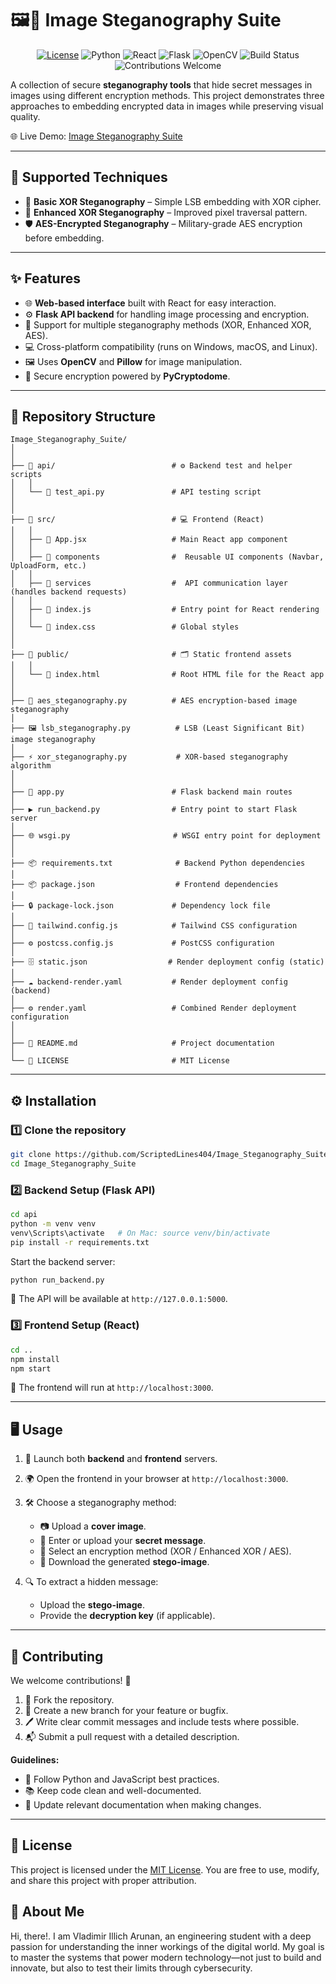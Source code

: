 # 🖼️🔐 Image Steganography Suite

<p align="center">
  <a href= "LICENSE"><img src="https://img.shields.io/badge/License-MIT-blue.svg" alt="License" /></a>
  <img src="https://img.shields.io/badge/Python-3.8%252B-blue" alt="Python" />
  <img src="https://img.shields.io/badge/React-18%252B-blue" alt="React" />
  <img src="https://img.shields.io/badge/Flask-2.0%252B-green" alt="Flask" />
  <img src="https://img.shields.io/badge/OpenCV-4.5%252B-orange" alt="OpenCV" />
  <img src="https://img.shields.io/badge/build-passing-brightgreen" alt="Build Status" />
  <img src="https://img.shields.io/badge/contributions-welcome-blueviolet" alt="Contributions Welcome" />
</p>

A collection of secure **steganography tools** that hide secret messages in images using different encryption methods. This project demonstrates three approaches to embedding encrypted data in images while preserving visual quality.

🌐 Live Demo: [Image Steganography Suite](https://image-steganography-suite.onrender.com)

---

## 🔐 Supported Techniques

* 🧩 **Basic XOR Steganography** – Simple LSB embedding with XOR cipher.
* 🔄 **Enhanced XOR Steganography** – Improved pixel traversal pattern.
* 🛡️ **AES-Encrypted Steganography** – Military-grade AES encryption before embedding.

---

## ✨ Features

* 🌐 **Web-based interface** built with React for easy interaction.
* ⚙️ **Flask API backend** for handling image processing and encryption.
* 🔧 Support for multiple steganography methods (XOR, Enhanced XOR, AES).
* 💻 Cross-platform compatibility (runs on Windows, macOS, and Linux).
* 🖼️ Uses **OpenCV** and **Pillow** for image manipulation.
* 🔑 Secure encryption powered by **PyCryptodome**.

---

## 📁 Repository Structure
```
Image_Steganography_Suite/
│
│
├── 📁 api/                          # ⚙️ Backend test and helper scripts  
│   │
│   └── 🧪 test_api.py               # API testing script  
│
│
├── 📁 src/                          # 💻 Frontend (React)  
│   │
│   ├── 🧩 App.jsx                   # Main React app component
│   │
│   ├── 📁 components                #  Reusable UI components (Navbar, UploadForm, etc.)
│   │
│   ├── 📁 services                  #  API communication layer (handles backend requests) 
│   │
│   ├── 🚀 index.js                  # Entry point for React rendering  
│   │
│   └── 🎨 index.css                 # Global styles  
│
│
├── 📁 public/                       # 🗂️ Static frontend assets  
│   │
│   └── 🧱 index.html                # Root HTML file for the React app  
│
│
├── 🔐 aes_steganography.py          # AES encryption-based image steganography  
│
├── 🖼️ lsb_steganography.py          # LSB (Least Significant Bit) image steganography  
│
├── ⚡ xor_steganography.py           # XOR-based steganography algorithm  
│
│
├── 🧠 app.py                        # Flask backend main routes  
│
├── ▶️ run_backend.py                # Entry point to start Flask server  
│
├── 🌐 wsgi.py                       # WSGI entry point for deployment  
│
│
├── 📦 requirements.txt              # Backend Python dependencies  
│
├── 📦 package.json                  # Frontend dependencies  
│
├── 🔒 package-lock.json             # Dependency lock file  
│
├── 🎨 tailwind.config.js            # Tailwind CSS configuration  
│
├── ⚙️ postcss.config.js             # PostCSS configuration  
│
├── 🗄️ static.json                  # Render deployment config (static)  
│
├── ☁️ backend-render.yaml           # Render deployment config (backend)  
│
├── ⚙️ render.yaml                   # Combined Render deployment configuration  
│
│
├── 📘 README.md                     # Project documentation  
│
└── 📄 LICENSE                       # MIT License  
```
---

## ⚙️ Installation

### 1️⃣ Clone the repository

```bash
git clone https://github.com/ScriptedLines404/Image_Steganography_Suite.git
cd Image_Steganography_Suite
```

### 2️⃣ Backend Setup (Flask API)

```bash
cd api
python -m venv venv
venv\Scripts\activate   # On Mac: source venv/bin/activate
pip install -r requirements.txt
```

Start the backend server:

```bash
python run_backend.py
```

📍 The API will be available at `http://127.0.0.1:5000`.

### 3️⃣ Frontend Setup (React)

```bash
cd ..
npm install
npm start
```

📍 The frontend will run at `http://localhost:3000`.

---

## 🖥️ Usage

1. 🚀 Launch both **backend** and **frontend** servers.
2. 🌍 Open the frontend in your browser at `http://localhost:3000`.
3. 🛠️ Choose a steganography method:

   * 📷 Upload a **cover image**.
   * 📝 Enter or upload your **secret message**.
   * 🔐 Select an encryption method (XOR / Enhanced XOR / AES).
   * 💾 Download the generated **stego-image**.
4. 🔍 To extract a hidden message:

   * Upload the **stego-image**.
   * Provide the **decryption key** (if applicable).

---

## 🤝 Contributing

We welcome contributions! 🙌

1. 🍴 Fork the repository.
2. 🌿 Create a new branch for your feature or bugfix.
3. 🖊️ Write clear commit messages and include tests where possible.
4. 📬 Submit a pull request with a detailed description.

**Guidelines:**

* 🧹 Follow Python and JavaScript best practices.
* 📚 Keep code clean and well-documented.
* 📝 Update relevant documentation when making changes.

---

## 📜 License

This project is licensed under the [MIT License](LICENSE). You are free to use, modify, and share this project with proper attribution.

## 🌟 About Me  

Hi, there!. I am Vladimir Illich Arunan, an engineering student with a deep passion for understanding the inner workings of the digital world. My goal is to master the systems that power modern technology—not just to build and innovate, but also to test their limits through cybersecurity.
